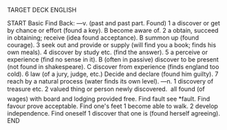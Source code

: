 TARGET DECK
ENGLISH

START
Basic
Find
Back: —v. (past and past part. Found) 1 a discover or get by chance or effort (found a key). B become aware of. 2 a obtain, succeed in obtaining; receive (idea found acceptance). B summon up (found courage). 3 seek out and provide or supply (will find you a book; finds his own meals). 4 discover by study etc. (find the answer). 5 a perceive or experience (find no sense in it). B (often in passive) discover to be present (not found in shakespeare). C discover from experience (finds england too cold). 6 law (of a jury, judge, etc.) Decide and declare (found him guilty). 7 reach by a natural process (water finds its own level). —n. 1 discovery of treasure etc. 2 valued thing or person newly discovered.  all found (of wages) with board and lodging provided free. Find fault see *fault. Find favour prove acceptable. Find one's feet 1 become able to walk. 2 develop independence. Find oneself 1 discover that one is (found herself agreeing).
END

